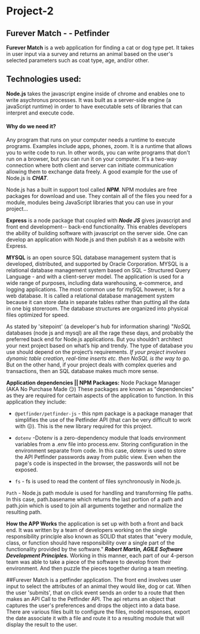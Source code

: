 # Project-2
## Furever Match - - Petfinder
**Furever Match** is a web application for finding a cat or dog type pet.  It takes in user input via a survey and returns an animal based on the user's selected parameters such as coat type, age, and/or other.

## Technologies used:
**Node.js** takes the javascript engine inside of chrome and enables one to write asychronus processes.  It was built as a server-side engine (a javaScript runtime) in order to have executable sets of libraries that can interpret and execute code.

#### Why do we need it? 
Any program that runs on your computer needs a runtime to execute programs.  Examples include apps, phones, zoom.  It is a runtime that allows you to write code to run. In other words, you can write programs that don't run on a browser, but you can run it on your computer.  It's a two-way connection where both client and server can initiate communication allowing them to exchange data freely.  A good example for the use of Node.js is ***CHAT***.

Node.js has a built in support tool called ***NPM***. NPM modules are free packages for download and use.  They contain all of the files you need for a module, modules being JavaScript libraries that you can use in your project...  

**Express**
 is a node package that coupled with ***Node JS*** gives javascript and front end development-- back-end functionality. This enables developers the ability of building software with javascript on the server side.  One can develop an application with Node.js and then publish it as a website with Express.

**MYSQL** is an open source SQL database management system that is developed, distributed, and supported by Oracle Corporation.  MYSQL is a relational database management system based on SQL – Structured Query Language - and with a client-server model. The application is used for a wide range of purposes, including data warehousing, e-commerce, and logging applications. The most common use for mySQL however, is for a web database.  It is called a relational database management system because it can store data in separate tables rather than putting all the data in one big storeroom. The database structures are organized into physical files optimized for speed. 

As stated by 'sitepoint' (a developer's hub for information sharing) "*NoSQL* databases (node js and mysql) are all the rage these days, and probably the preferred back end for Node.js applications. But you shouldn’t architect your next project based on what’s hip and trendy. The type of database you use should depend on the project’s requirements. *If your project involves dynamic table creation, real-time inserts etc. then NoSQL is the way to go.* But on the other hand, if your project deals with complex queries and transactions, then an SQL database makes much more sense.

**Application dependencies || NPM Packages:** Node Package Manager  (AKA No Purchase Made :smirk:) These packages are known as "dependencies" as they are required for certain aspects of the application to function.  In this application they include:

  - `@petfinder/petfinder-js` - this npm package is a package manager that simplifies the use of the Petfinder API (that can be very difficult to work with :confounded:).    This is the new library required for this project.  

  - `dotenv` -Dotenv is a zero-dependency module that loads environment variables from a .env file into process.env. Storing configuration in the environment separate from code.  In this case, dotenv is used to store the API Petfinder passwords away from public view.  Even when the page's code is inspected in the browser, the passwords will not be exposed.

  - `fs` - fs is used to read the content of files synchronously in Node.js.

  `Path` - Node.js path module is used for handling and transforming file paths. In this case, path.basename which returns the last portion of a path and path.join which is used to join all arguments together and normalize the resulting path.

  **How the APP Works**
  the application is set up with both a front and back end.   It was written by a team of developers working on the single responsibility principle also known as SOLID that states that "every module, class, or function should have responsibility over a single part of the functionality provided by the software." ***Robert Martin, AGILE Software Development Principles.***   Working in this manner, each part of our 4-person team was able to take a piece of the software to develop from their environment.  And then puzzle the pieces together during a team meeting.

  ##Furever Match is a petfinder application.   The front end involves user input to select the attributes of an animal they would like, dog or cat.   When the user 'submits', that on click event sends an order to a route that then makes an API Call to the Petfinder API.   The api returns an object that captures the user's preferences and drops the object into a data base.     There are various files built to configure the files, model responses, export the date associate it with a file and route it to a resulting module that will display the result to the user.

 